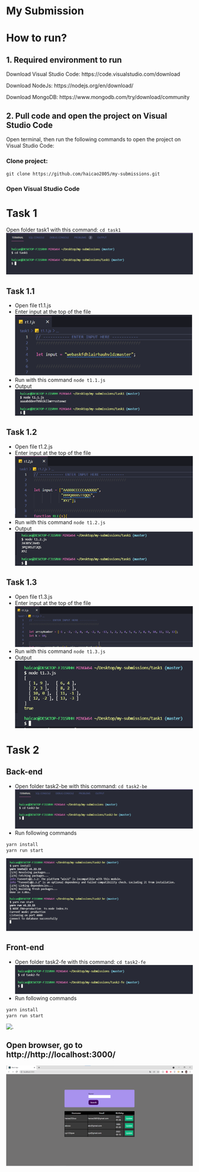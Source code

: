 # My Submission

# How to run?

## 1. Required environment to run

<p> Download Visual Studio Code: https://code.visualstudio.com/download </p>
<p> Download NodeJs: https://nodejs.org/en/download/ </p>
<p> Download MongoDB: https://www.mongodb.com/try/download/community </p>

## 2. Pull code and open the project on Visual Studio Code

Open terminal, then run the following commands to open the project on Visual Studio Code:

### Clone project:

```
git clone https://github.com/haicao2805/my-submissions.git
```

### Open Visual Studio Code

# Task 1

Open folder task1 with this command: `cd task1`
![.](/images/cdtask1.png)

## Task 1.1

-   Open file t1.1.js
-   Enter input at the top of the file
    ![.](/images/inputt11.png)
-   Run with this command `node t1.1.js`
-   Output
    ![.](/images/outputt11.png)

## Task 1.2

-   Open file t1.2.js
-   Enter input at the top of the file
    ![.](/images/inputt12.png)
-   Run with this command `node t1.2.js`
-   Output
    ![.](/images/outputt12.png)

## Task 1.3

-   Open file t1.3.js
-   Enter input at the top of the file
    ![.](/images/inputt13.png)
-   Run with this command `node t1.3.js`
-   Output
    ![.](/images/outputt13.png)

# Task 2
## Back-end
- Open folder task2-be with this command: `cd task2-be`
![.](/images/cdtask2be.png)
- Run following commands
```
yarn install
yarn run start
```
![.](/images/runbe.png)
## Front-end
- Open folder task2-fe with this command: `cd task2-fe`
![.](/images/cdtask2fe.png)
- Run following commands
```
yarn install
yarn run start
```
![.](/images/runfe.png)

## Open browser, go to http://http://localhost:3000/
![.](/images/result.png)

